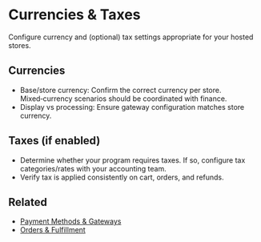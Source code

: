 # Currencies & Taxes

Configure currency and (optional) tax settings appropriate for your hosted stores.

## Currencies
- Base/store currency: Confirm the correct currency per store. Mixed‑currency scenarios should be coordinated with finance.
- Display vs processing: Ensure gateway configuration matches store currency.

## Taxes (if enabled)
- Determine whether your program requires taxes. If so, configure tax categories/rates with your accounting team.
- Verify tax is applied consistently on cart, orders, and refunds.

## Related
- [Payment Methods & Gateways](payment-methods.md)
- [Orders & Fulfillment](../orders.md)
